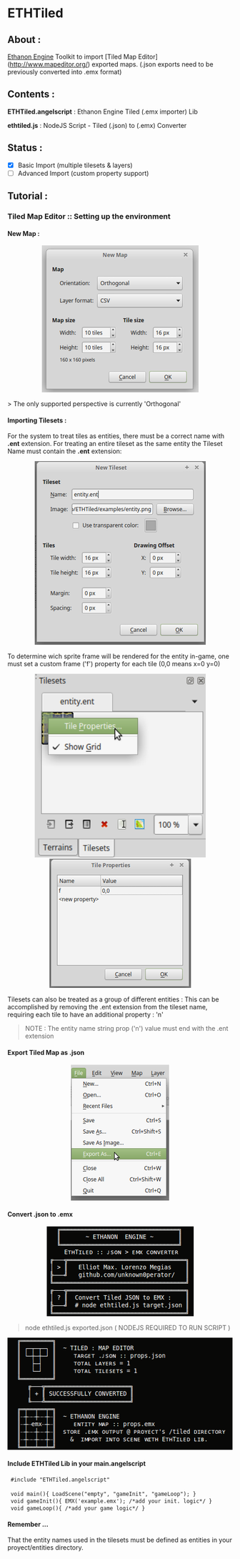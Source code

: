 # ETHTiled

## About :

[Ethanon Engine]( http://ethanonengine.com/) Toolkit to import [Tiled Map Editor] (http://www.mapeditor.org/) exported maps. 
(.json exports need to be previously converted into .emx format)

## Contents :

**ETHTiled.angelscript** : Ethanon Engine Tiled (.emx importer) Lib

**ethtiled.js** : NodeJS Script - Tiled (.json) to (.emx) Converter

## Status :

- [x] Basic Import (multiple tilesets & layers)
- [ ] Advanced Import (custom property support)

## Tutorial :

### Tiled Map Editor :: Setting up the environment
#### New Map :
<p align="center"><img src="img/0.png" width="351" height="329"/></p>
> The only supported perspective is currently 'Orthogonal'

#### Importing Tilesets :

For the system to treat tiles as entities, there must be a correct name with **.ent** extension.
For treating an entire tileset as the same entity the Tileset Name must contain the **.ent** extension:
<p align="center"><img src="img/1.png" width="383" height="411"/></p>
To determine wich sprite frame will be rendered for the entity in-game, one must set a custom frame ('f') property for each tile (0,0 means x=0 y=0)
<p align="center">
	<img src="img/2.png" width="383" height="411"/>
	<img src="img/3.png" width="317" height="289"/>
</p>

Tilesets can also be treated as a group of different entities : 
This can be accomplished by removing the .ent extension from the tileset name, requiring each tile to have an additional property : 'n' 
> NOTE : The entity name string prop ('n') value must end with the .ent extension

#### Export Tiled Map as .json

<p align="center"><img src="img/4.png" width="220" height="304"/></p>

#### Convert .json to .emx

<p align="center"><img src="img/5.png" width="329" height="201"/></p>

> node ethtiled.js exported.json
> ( NODEJS REQUIRED TO RUN SCRIPT )

<p align="center"><img src="img/6.png" width="510" height="251"/></p>

#### Include ETHTiled Lib in your main.angelscript
```
 #include "ETHTiled.angelscript"

 void main(){ LoadScene("empty", "gameInit", "gameLoop"); }
 void gameInit(){ EMX('example.emx'); /*add your init. logic*/ }
 void gameLoop(){ /*add your game logic*/ }
```
#### Remember ...

That the entity names used in the tilesets must be defined as entities in your proyect/entities directory.
